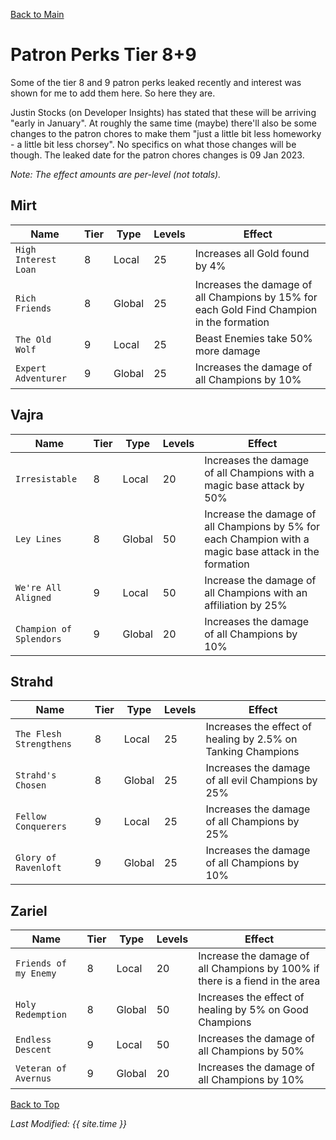 [Back to Main](index.md)

# Patron Perks Tier 8+9

Some of the tier 8 and 9 patron perks leaked recently and interest was shown for me to add them here. So here they are.

Justin Stocks (on Developer Insights) has stated that these will be arriving "early in January". At roughly the same time (maybe) there'll also be some changes to the patron chores to make them "just a little bit less homeworky - a little bit less chorsey". No specifics on what those changes will be though. The leaked date for the patron chores changes is 09 Jan 2023.

*Note: The effect amounts are per-level (not totals).*

## Mirt

| Name | Tier | Type | Levels | Effect |
|---|---|---|---|---|
| `High Interest Loan` | 8 | Local | 25 | Increases all Gold found by 4% |
| `Rich Friends` | 8 | Global | 25 | Increases the damage of all Champions by 15% for each Gold Find Champion in the formation |
| `The Old Wolf` | 9 | Local | 25 | Beast Enemies take 50% more damage |
| `Expert Adventurer` | 9 | Global | 25 | Increases the damage of all Champions by 10% |

## Vajra

| Name | Tier | Type | Levels | Effect |
|---|---|---|---|---|
| `Irresistable` | 8 | Local | 20 | Increases the damage of all Champions with a magic base attack by 50% |
| `Ley Lines` | 8 | Global | 50 | Increase the damage of all Champions by 5% for each Champion with a magic base attack in the formation |
| `We're All Aligned` | 9 | Local | 50 | Increase the damage of all Champions with an affiliation by 25% |
| `Champion of Splendors` | 9 | Global | 20 | Increases the damage of all Champions by 10% |

## Strahd

| Name | Tier | Type | Levels | Effect |
|---|---|---|---|---|
| `The Flesh Strengthens` | 8 | Local | 25 | Increases the effect of healing by 2.5% on Tanking Champions |
| `Strahd's Chosen` | 8 | Global | 25 | Increases the damage of all evil Champions by 25% |
| `Fellow Conquerers` | 9 | Local | 25 | Increases the damage of all Champions by 25% |
| `Glory of Ravenloft` | 9 | Global | 25 | Increases the damage of all Champions by 10% |

## Zariel

| Name | Tier | Type | Levels | Effect |
|---|---|---|---|---|
| `Friends of my Enemy` | 8 | Local | 20 | Increase the damage of all Champions by 100% if there is a fiend in the area |
| `Holy Redemption` | 8 | Global | 50 | Increases the effect of healing by 5% on Good Champions |
| `Endless Descent` | 9 | Local | 50 | Increases the damage of all Champions by 50% |
| `Veteran of Avernus` | 9 | Global | 20 | Increases the damage of all Champions by 10% |

[Back to Top](#top)

*Last Modified: {{ site.time }}*